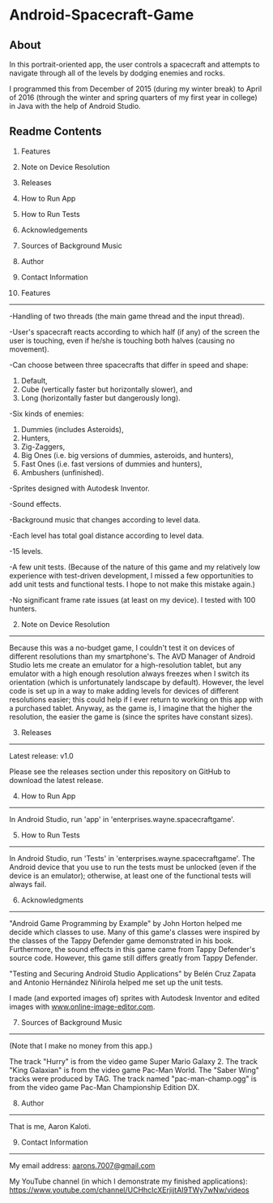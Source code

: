 # Android-Spacecraft-Game

About
-----

In this portrait-oriented app,
the user controls a spacecraft and attempts to navigate
through all of the levels by dodging enemies and rocks.

I programmed this from December of 2015 (during my winter break)
to April of 2016 (through the winter and spring quarters of my first year
in college) in Java with the help of Android Studio.

Readme Contents
---------------

1) Features

2) Note on Device Resolution

3) Releases

4) How to Run App

5) How to Run Tests

6) Acknowledgements

7) Sources of Background Music

8) Author

9) Contact Information

1) Features
-----------

-Handling of two threads (the main game thread and the input thread).

-User's spacecraft reacts according to which half (if any) of the screen the
user is touching, even if he/she is touching both halves (causing no movement).

-Can choose between three spacecrafts that differ in speed and shape:
1) Default,
2) Cube (vertically faster but horizontally slower), and
3) Long (horizontally faster but dangerously long).

-Six kinds of enemies:
1) Dummies (includes Asteroids),
2) Hunters,
3) Zig-Zaggers,
4) Big Ones (i.e. big versions of dummies, asteroids, and hunters),
5) Fast Ones (i.e. fast versions of dummies and hunters),
6) Ambushers (unfinished).

-Sprites designed with Autodesk Inventor.

-Sound effects.

-Background music that changes according to level data.

-Each level has total goal distance according to level data.

-15 levels.

-A few unit tests. (Because of the nature of this game and my relatively low
experience with test-driven development, I missed a few
opportunities to add unit tests and functional tests.
I hope to not make this mistake again.)

-No significant frame rate issues (at least on my device). I tested with
100 hunters.

2) Note on Device Resolution
----------------------------

Because this was a no-budget game, I couldn't test it on devices
of different resolutions than my smartphone's.
The AVD Manager of Android Studio lets me create an emulator for a
high-resolution tablet, but any emulator with a high enough resolution
always freezes when I switch its
orientation (which is unfortunately landscape by default).
However, the level code is set up in a way to make
adding levels for devices of different resolutions easier; this
could help if I ever return to working on this app with a purchased
tablet. Anyway, as the game is, I imagine that the higher the resolution,
the easier the game is (since the sprites have constant sizes).


3) Releases
-----------

Latest release: v1.0

Please see the releases section under this repository on GitHub
to download the latest release.

4) How to Run App
-----------------

In Android Studio, run 'app' in 'enterprises.wayne.spacecraftgame'.

5) How to Run Tests
-------------------

In Android Studio, run 'Tests' in 'enterprises.wayne.spacecraftgame'.
The Android device that you use to run the tests must be unlocked (even
if the device is an emulator); otherwise, at least one of the functional
tests will always fail.

6) Acknowledgments
------------------

"Android Game Programming by Example" by John Horton helped me decide
which classes to use. Many of this game's classes were inspired
by the classes of the Tappy Defender game demonstrated in his book.
Furthermore, the sound effects in this game came from Tappy Defender's
source code. However, this game still differs greatly from Tappy Defender.

"Testing and Securing Android Studio Applications" by Belén Cruz Zapata
and Antonio Hernández Niñirola helped me set up the unit tests.

I made (and exported images of) sprites with Autodesk Inventor and edited
images with www.online-image-editor.com.

7) Sources of Background Music
------------------------------

(Note that I make no money from this app.)

The track "Hurry" is from the video game Super Mario Galaxy 2.
The track "King Galaxian" is from the video game Pac-Man World.
The "Saber Wing" tracks were produced by TAG.
The track named "pac-man-champ.ogg" is from the video game
Pac-Man Championship Edition DX.

8) Author
---------

That is me, Aaron Kaloti.

9) Contact Information
----------------------

My email address: aarons.7007@gmail.com

My YouTube channel (in which I demonstrate my finished applications):
https://www.youtube.com/channel/UCHhcIcXErjijtAI9TWy7wNw/videos